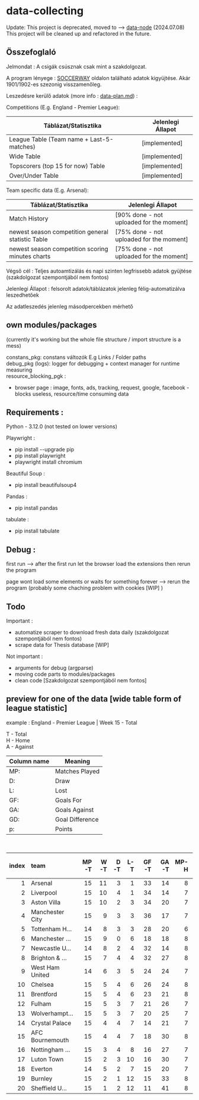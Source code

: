 # data-collecting


Update: This project is deprecated, moved to --> [data-node](https://github.com/CsabaAndi/data-node) (2024.07.08)
This project will be cleaned up and refactored in the future.

## Összefoglaló

Jelmondat : A csigák csúsznak csak mint a szakdolgozat.

A program lényege : [SOCCERWAY](https://us.soccerway.com) oldalon található adatok kigyüjtése. 
Akár 1901/1902-es szezonig visszamenőleg.


Leszedésre kerülő adatok (more info : [data-plan.md](./data-plan/data-plan.md)) :

Competitions (E.g. England - Premier League): <br>


| Táblázat/Statisztika | Jelenlegi Állapot | 
|--------------|-----------|
| League Table (Team name + Last-5-matches) |[implemented]|
| Wide Table |[implemented]|
| Topscorers (top 15 for now) Table | [implemented]|
| Over/Under Table | [implemented]|


Team specific data (E.g. Arsenal):

| Táblázat/Statisztika | Jelenlegi Állapot | 
|--------------|-----------|
| Match History | [90% done - not uploaded for the moment] |
| newest season competition general statistic Table | [75% done - not uploaded for the moment] |
| newest season competition scoring minutes charts | [75% done - not uploaded for the moment] |


Végső cél : Teljes autoamtizálás és napi szinten legfrissebb adatok gyüjtése (szakdolgozat szempontjából nem fontos)

Jelenlegi Állapot : felsorolt adatok/táblázatok jelenleg félig-automatizálva leszedhetőek 

Az adatleszedés jelenleg másodpercekben mérhető 

## own modules/packages 
(currently it's working but the whole file structure / import structure is a mess)

constans_pkg: constans változók E.g Links / Folder paths <br>
debug_pkg (logs):  logger for debugging + context manager for runtime measuring <br>
resource_blocking_pgk : 
   - browser page : image, fonts, ads, tracking, request, google, facebook -  blocks useless, resource/time consuming data


## Requirements : 

Python - 3.12.0 (not tested on lower versions)

Playwright : 

   - pip install --upgrade pip
   - pip install playwright
   - playwright install chromium

Beautiful Soup :

   - pip install beautifulsoup4


Pandas :

   - pip install pandas


tabulate :

   - pip install tabulate


## Debug : 

first run --> after the first run let the browser load the extensions then rerun the program

page wont load some elements or waits for something forever --> rerun the program (probably some chaching problem with cookies [WIP] )


## Todo

Important : 

   - automatize scraper to download fresh data daily (szakdolgozat szempontjából nem fontos)
   - scrape data for Thesis database [WIP]

Not important : 

   - arguments for debug (argparse)
   - moving code parts to modules/packages
   - clean code [Szakdolgozat szempontjából nem fontos]
   


## preview for one of the data [wide table form of league statistic] 

example : England - Premier League | Week 15 - Total

T - Total <br/>
H - Home <br/>
A - Against <br/>

|Column name|Meaning|
|--------------|-----------|
| MP: | Matches Played |
| D: | Draw |
| L: | Lost |
| GF: | Goals For |
| GA: | Goals Against |
| GD: | Goal Difference |
| p: | Points |

<br/>

|   index | team            |   MP-T |   W-T |   D-T |   L-T |   GF-T |   GA-T |   MP-H |   W-H |   D-H |   L-H |   GF-H |   GA-H |   MP-A |   W-A |   D-A |   L-A |   GF-A |   GA-A |   GD |   P |
|--------:|:----------------|-------:|------:|------:|------:|-------:|-------:|-------:|------:|------:|------:|-------:|-------:|-------:|------:|------:|------:|-------:|-------:|-----:|----:|
|       1 | Arsenal         |     15 |    11 |     3 |     1 |     33 |     14 |      8 |     6 |     2 |     0 |     20 |      8 |      7 |     5 |     1 |     1 |     13 |      6 |  +19 |  36 |
|       2 | Liverpool       |     15 |    10 |     4 |     1 |     34 |     14 |      7 |     7 |     0 |     0 |     21 |      5 |      8 |     3 |     4 |     1 |     13 |      9 |  +20 |  34 |
|       3 | Aston Villa     |     15 |    10 |     2 |     3 |     34 |     20 |      7 |     7 |     0 |     0 |     24 |      5 |      8 |     3 |     2 |     3 |     10 |     15 |  +14 |  32 |
|       4 | Manchester City |     15 |     9 |     3 |     3 |     36 |     17 |      7 |     5 |     2 |     0 |     20 |      7 |      8 |     4 |     1 |     3 |     16 |     10 |  +19 |  30 |
|       5 | Tottenham H…    |     14 |     8 |     3 |     3 |     28 |     20 |      6 |     4 |     0 |     2 |     10 |      8 |      8 |     4 |     3 |     1 |     18 |     12 |   +8 |  27 |
|       6 | Manchester …    |     15 |     9 |     0 |     6 |     18 |     18 |      8 |     5 |     0 |     3 |     10 |     11 |      7 |     4 |     0 |     3 |      8 |      7 |   +0 |  27 |
|       7 | Newcastle U…    |     14 |     8 |     2 |     4 |     32 |     14 |      8 |     7 |     0 |     1 |     19 |      4 |      6 |     1 |     2 |     3 |     13 |     10 |  +18 |  26 |
|       8 | Brighton & …    |     15 |     7 |     4 |     4 |     32 |     27 |      8 |     4 |     3 |     1 |     17 |     11 |      7 |     3 |     1 |     3 |     15 |     16 |   +5 |  25 |
|       9 | West Ham United |     14 |     6 |     3 |     5 |     24 |     24 |      7 |     3 |     2 |     2 |     12 |     10 |      7 |     3 |     1 |     3 |     12 |     14 |   +0 |  21 |
|      10 | Chelsea         |     15 |     5 |     4 |     6 |     26 |     24 |      8 |     2 |     3 |     3 |     13 |     13 |      7 |     3 |     1 |     3 |     13 |     11 |   +2 |  19 |
|      11 | Brentford       |     15 |     5 |     4 |     6 |     23 |     21 |      8 |     3 |     3 |     2 |     15 |     12 |      7 |     2 |     1 |     4 |      8 |      9 |   +2 |  19 |
|      12 | Fulham          |     15 |     5 |     3 |     7 |     21 |     26 |      7 |     4 |     0 |     3 |     12 |      9 |      8 |     1 |     3 |     4 |      9 |     17 |   -5 |  18 |
|      13 | Wolverhampt…    |     15 |     5 |     3 |     7 |     20 |     25 |      7 |     3 |     2 |     2 |     10 |     12 |      8 |     2 |     1 |     5 |     10 |     13 |   -5 |  18 |
|      14 | Crystal Palace  |     15 |     4 |     4 |     7 |     14 |     21 |      7 |     1 |     2 |     4 |      6 |     10 |      8 |     3 |     2 |     3 |      8 |     11 |   -7 |  16 |
|      15 | AFC Bournemouth |     15 |     4 |     4 |     7 |     18 |     30 |      8 |     2 |     3 |     3 |      8 |     12 |      7 |     2 |     1 |     4 |     10 |     18 |  -12 |  16 |
|      16 | Nottingham …    |     15 |     3 |     4 |     8 |     16 |     27 |      7 |     2 |     3 |     2 |     10 |      9 |      8 |     1 |     1 |     6 |      6 |     18 |  -11 |  13 |
|      17 | Luton Town      |     15 |     2 |     3 |    10 |     16 |     30 |      7 |     1 |     2 |     4 |      9 |     12 |      8 |     1 |     1 |     6 |      7 |     18 |  -14 |   9 |
|      18 | Everton         |     14 |     5 |     2 |     7 |     15 |     20 |      7 |     1 |     1 |     5 |      5 |      9 |      7 |     4 |     1 |     2 |     10 |     11 |   -5 |   7 |
|      19 | Burnley         |     15 |     2 |     1 |    12 |     15 |     33 |      8 |     1 |     0 |     7 |     10 |     20 |      7 |     1 |     1 |     5 |      5 |     13 |  -18 |   7 |
|      20 | Sheffield U…    |     15 |     1 |     2 |    12 |     11 |     41 |      8 |     1 |     1 |     6 |      7 |     21 |      7 |     0 |     1 |     6 |      4 |     20 |  -30 |   5 |